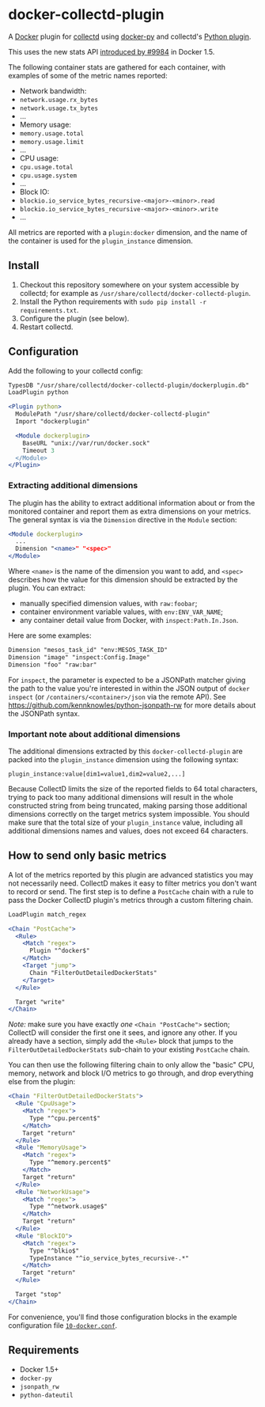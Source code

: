 # docker-collectd-plugin

A [Docker](http://docker.io) plugin for [collectd](http://collectd.org)
using [docker-py](https://github.com/docker/docker-py) and collectd's
[Python plugin](http://collectd.org/documentation/manpages/collectd-python.5.shtml).

This uses the new stats API [introduced by
\#9984](https://github.com/docker/docker/pull/9984) in Docker 1.5.

The following container stats are gathered for each container, with
examples of some of the metric names reported:

* Network bandwidth:
 * `network.usage.rx_bytes`
 * `network.usage.tx_bytes`
 * ...
* Memory usage:
 * `memory.usage.total`
 * `memory.usage.limit`
 * ...
* CPU usage:
 * `cpu.usage.total`
 * `cpu.usage.system`
 * ...
* Block IO:
 * `blockio.io_service_bytes_recursive-<major>-<minor>.read`
 * `blockio.io_service_bytes_recursive-<major>-<minor>.write`
 * ...

All metrics are reported with a `plugin:docker` dimension, and the name
of the container is used for the `plugin_instance` dimension.

## Install

1. Checkout this repository somewhere on your system accessible by
   collectd; for example as
   `/usr/share/collectd/docker-collectd-plugin`.
1. Install the Python requirements with `sudo pip install -r
   requirements.txt`.
1. Configure the plugin (see below).
1. Restart collectd.

## Configuration

Add the following to your collectd config:

```apache
TypesDB "/usr/share/collectd/docker-collectd-plugin/dockerplugin.db"
LoadPlugin python

<Plugin python>
  ModulePath "/usr/share/collectd/docker-collectd-plugin"
  Import "dockerplugin"

  <Module dockerplugin>
    BaseURL "unix://var/run/docker.sock"
    Timeout 3
  </Module>
</Plugin>
```

### Extracting additional dimensions

The plugin has the ability to extract additional information about or
from the monitored container and report them as extra dimensions on your
metrics. The general syntax is via the `Dimension` directive in the
`Module` section:

```apache
<Module dockerplugin>
  ...
  Dimension "<name>" "<spec>"
</Module>
```

Where `<name>` is the name of the dimension you want to add, and
`<spec>` describes how the value for this dimension should be extracted
by the plugin. You can extract:

- manually specified dimension values, with `raw:foobar`;
- container environment variable values, with `env:ENV_VAR_NAME`;
- any container detail value from Docker, with `inspect:Path.In.Json`.

Here are some examples:

```apache
Dimension "mesos_task_id" "env:MESOS_TASK_ID"
Dimension "image" "inspect:Config.Image"
Dimension "foo" "raw:bar"
```

For `inspect`, the parameter is expected to be a JSONPath matcher giving
the path to the value you're interested in within the JSON output of
`docker inspect` (or `/containers/<container>/json` via the remote API).
See https://github.com/kennknowles/python-jsonpath-rw for more details
about the JSONPath syntax.

### Important note about additional dimensions

The additional dimensions extracted by this `docker-collectd-plugin` are
packed into the `plugin_instance` dimension using the following syntax:

```
plugin_instance:value[dim1=value1,dim2=value2,...]
```

Because CollectD limits the size of the reported fields to 64 total
characters, trying to pack too many additional dimensions will result in
the whole constructed string from being truncated, making parsing those
additional dimensions correctly on the target metrics system impossible.
You should make sure that the total size of your `plugin_instance`
value, including all additional dimensions names and values, does not
exceed 64 characters.

## How to send only basic metrics

A lot of the metrics reported by this plugin are advanced statistics you
may not necessarily need. CollectD makes it easy to filter metrics you
don't want to record or send. The first step is to define a `PostCache`
chain with a rule to pass the Docker CollectD plugin's metrics through a
custom filtering chain.

```apache
LoadPlugin match_regex

<Chain "PostCache">
  <Rule>
    <Match "regex">
      Plugin "^docker$"
    </Match>
    <Target "jump">
      Chain "FilterOutDetailedDockerStats"
    </Target>
  </Rule>

  Target "write"
</Chain>
```

*Note:* make sure you have exactly _one_ `<Chain "PostCache">` section;
CollectD will consider the first one it sees, and ignore any other. If
you already have a section, simply add the `<Rule>` block that jumps to
the `FilterOutDetailedDockerStats` sub-chain to your existing
`PostCache` chain.

You can then use the following filtering chain to only allow the "basic"
CPU, memory, network and block I/O metrics to go through, and drop
everything else from the plugin:

```apache
<Chain "FilterOutDetailedDockerStats">
  <Rule "CpuUsage">
    <Match "regex">
      Type "^cpu.percent$"
    </Match>
    Target "return"
  </Rule>
  <Rule "MemoryUsage">
    <Match "regex">
      Type "^memory.percent$"
    </Match>
    Target "return"
  </Rule>
  <Rule "NetworkUsage">
    <Match "regex">
      Type "^network.usage$"
    </Match>
    Target "return"
  </Rule>
  <Rule "BlockIO">
    <Match "regex">
      Type "^blkio$"
      TypeInstance "^io_service_bytes_recursive-.*"
    </Match>
    Target "return"
  </Rule>

  Target "stop"
</Chain>
```

For convenience, you'll find those configuration blocks in the example configuration file [`10-docker.conf`](https://github.com/signalfx/integrations/blob/master/collectd-docker/10-docker.conf).

## Requirements

* Docker 1.5+
* `docker-py`
* `jsonpath_rw`
* `python-dateutil`
